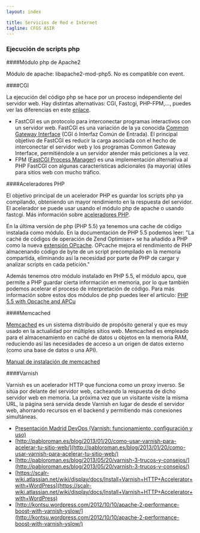 ```yaml
---
layout: index

title: Servicios de Red e Internet
tagline: CFGS ASIR
---
```


### Ejecución de scripts php

####Módulo php de Apache2

Módulo de apache: libapache2-mod-php5. No es compatible con event.

####CGI

La ejecución del código php se hace por un proceso independiente del servidor web. Hay distintas alternativas: CGI, Fastcgi, PHP-FPM,..., puedes ver las diferencias en este [enlace](http://serverfault.com/questions/645755/differences-and-dis-advanages-between-fast-cgi-cgi-mod-php-suphp-php-fpm).

* FastCGI es un protocolo para interconectar programas interactivos con un servidor web. FastCGI es una variación de la ya conocida [Common Gateway Interface](http://es.wikipedia.org/wiki/Common_Gateway_Interface) (CGI ó Interfaz Común de Entrada). El principal objetivo de FastCGI es reducir la carga asociada con el hecho de interconectar el servidor web y los programas Common Gateway Interface, permitiéndole a un servidor atender más peticiones a la vez.
* FPM ([FastCGI Process Manager](http://php.net/manual/es/install.fpm.php)) es una implementación alternativa al PHP FastCGI con algunas características adicionales (la mayoría) útiles para sitios web con mucho tráfico. 

####Aceleradores PHP

El objetivo principal de un acelerador PHP es guardar los scripts php ya compilando, obteniendo un mayor rendimiento en la respuesta del servidor. El acelerador se puede usar usando el módulo php de apache o usando fastcgi. Más información sobre [aceleradores PHP](http://www.maestrosdelweb.com/aceleradores-de-php/).

En la última versión de php (PHP 5.5) ya tenemos una cache de código instalada como módulo. En la documentación de PHP 5.5 podemos leer: "La caché de códigos de operación de Zend Optimiser+ se ha añadido a PHP como la nueva [extensión OPcache](http://php.net/manual/es/book.opcache.php). OPcache mejora el rendimiento de PHP almacenando código de byte de un script precompilado en la memoria compartida, eliminando así la necesidad por parte de PHP de cargar y analizar scripts en cada petición."

Además tenemos otro módulo instalado en PHP 5.5, el módulo apcu, que permite a PHP guardar cierta información en memoria, por lo que también podemos acelerar el proceso de interpretación de código. Para más información sobre estos dos módulos de php puedes leer el artículo: [PHP 5.5 with Opcache and APCu](http://jessesnet.com/development-notes/2014/php-55-opcache-apcu/)

####Memcached

[Memcached](http://memcached.org/) es un sistema distribuido de propósito general y que es muy usado en la actualidad por múltiples sitios web. Memcached es empleado para el almacenamiento en caché de datos u objetos en la memoria RAM, reduciendo así las necesidades de acceso a un origen de datos externo (como una base de datos o una API).

[Manual de instalación de memcached](http://www.pontikis.net/blog/install-memcached-php-debian)

####Varnish

Varnish es un acelerador HTTP que funciona como un proxy inverso. Se sitúa por delante del servidor web, cacheando la respuesta de dicho servidor web en memoria. La próxima vez que un visitante visite la misma URL, la página será servida desde Varnish en lugar de desde el servidor web, ahorrando recursos en el backend y permitiendo más conexiones simultáneas.

* [Presentación Madrid DevOps (Varnish: funcionamiento, configuración y uso)](http://www.youtube.com/watch?v=A5poVWqjJrs)
* [http://pabloroman.es/blog/2013/01/20/como-usar-varnish-para-acelerar-tu-sitio-web/](http://pabloroman.es/blog/2013/01/20/como-usar-varnish-para-acelerar-tu-sitio-web/)
* [http://pabloroman.es/blog/2013/05/20/varnish-3-trucos-y-consejos/](http://pabloroman.es/blog/2013/05/20/varnish-3-trucos-y-consejos/)
* [https://scalr-wiki.atlassian.net/wiki/display/docs/Install+Varnish+HTTP+Accelerator+with+WordPress](https://scalr-wiki.atlassian.net/wiki/display/docs/Install+Varnish+HTTP+Accelerator+with+WordPress)
* [http://kontsu.wordpress.com/2012/10/10/apache-2-performance-boost-with-varnish-yslow/](http://kontsu.wordpress.com/2012/10/10/apache-2-performance-boost-with-varnish-yslow/)
